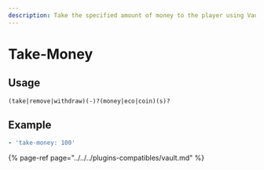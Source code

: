 ```yaml
---
description: Take the specified amount of money to the player using Vault
---
```


# Take-Money

## Usage

```text
(take|remove|withdraw)(-)?(money|eco|coin)(s)?
```

## Example

```yaml
- 'take-money: 100'
```

{% page-ref page="../../../plugins-compatibles/vault.md" %}

